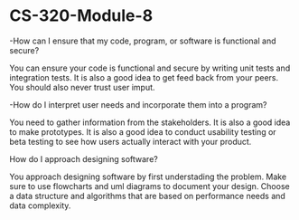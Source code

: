 # CS-320-Module-8

-How can I ensure that my code, program, or software is functional and secure?

You can ensure your code is functional and secure by writing unit tests and integration tests. It is also a good idea to get feed back from your peers. You should also never trust user imput. 

-How do I interpret user needs and incorporate them into a program?

You need to gather information from the stakeholders. It is also a good idea to make prototypes. It is also a good idea to conduct usability testing or beta testing to see how users actually interact with your product.

How do I approach designing software?

You approach designing software by first understading the problem. Make sure to use flowcharts and uml diagrams to document your design. Choose a data structure and algorithms that are based on performance needs and data complexity.



